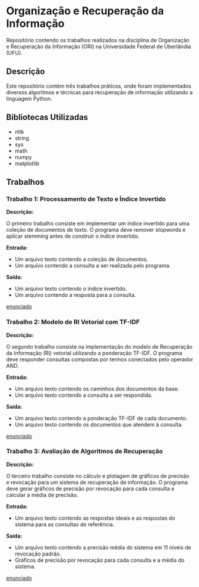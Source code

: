 
# Organização e Recuperação da Informação

Repositório contendo os trabalhos realizados na disciplina de Organização e Recuperação da Informação (ORI) na Universidade Federal de Uberlândia (UFU).

## Descrição

Este repositório contém três trabalhos práticos, onde foram implementados diversos algoritmos e técnicas para recuperação de informação utilizando a linguagem Python.



## Bibliotecas Utilizadas

- nltk
- string
- sys
- math
- numpy
- matplotlib

## Trabalhos

### Trabalho 1: Processamento de Texto e Índice Invertido

**Descrição:**

O primeiro trabalho consiste em implementar um índice invertido para uma coleção de documentos de texto. O programa deve remover stopwords e aplicar stemming antes de construir o índice invertido.

**Entrada:**

- Um arquivo texto contendo a coleção de documentos.
- Um arquivo contendo a consulta a ser realizada pelo programa.

**Saída:**

- Um arquivo texto contendo o índice invertido.
- Um arquivo contendo a resposta para a consulta.

[enunciado](https://github.com/Eduardo-Pires/ORI-UFU/blob/main/trabalho%201/Enunciado%20trab1_ori.pdf)

### Trabalho 2: Modelo de RI Vetorial com TF-IDF

**Descrição:**

O segundo trabalho consiste na implementação do modelo de Recuperação da Informação (RI) vetorial utilizando a ponderação TF-IDF. O programa deve responder consultas compostas por termos conectados pelo operador AND.

**Entrada:**

- Um arquivo texto contendo os caminhos dos documentos da base.
- Um arquivo texto contendo a consulta a ser respondida.

**Saída:**

- Um arquivo texto contendo a ponderação TF-IDF de cada documento.
- Um arquivo texto contendo os documentos que atendem à consulta.

[enunciado](https://github.com/Eduardo-Pires/ORI-UFU/blob/main/trabalho%202/trab2_ori_2023-1.pdf)


### Trabalho 3: Avaliação de Algoritmos de Recuperação

**Descrição:**

O terceiro trabalho consiste no cálculo e plotagem de gráficos de precisão e revocação para um sistema de recuperação de informação. O programa deve gerar gráficos de precisão por revocação para cada consulta e calcular a média de precisão.

**Entrada:**

- Um arquivo texto contendo as respostas ideais e as respostas do sistema para as consultas de referência.

**Saída:**

- Um arquivo texto contendo a precisão média do sistema em 11 níveis de revocação padrão.
- Gráficos de precisão por revocação para cada consulta e a média do sistema.

[enunciado](https://github.com/Eduardo-Pires/ORI-UFU/blob/main/trabalho%203/trab3_ori_2023-1.pdf)
